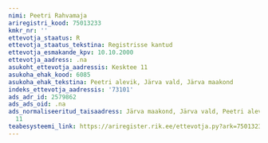 ```yaml
---
nimi: Peetri Rahvamaja
ariregistri_kood: 75013233
kmkr_nr: ''
ettevotja_staatus: R
ettevotja_staatus_tekstina: Registrisse kantud
ettevotja_esmakande_kpv: 10.10.2000
ettevotja_aadress: .na
asukoht_ettevotja_aadressis: Kesktee 11
asukoha_ehak_kood: 6085
asukoha_ehak_tekstina: Peetri alevik, Järva vald, Järva maakond
indeks_ettevotja_aadressis: '73101'
ads_adr_id: 2579862
ads_ads_oid: .na
ads_normaliseeritud_taisaadress: Järva maakond, Järva vald, Peetri alevik, Kesktee
  11
teabesysteemi_link: https://ariregister.rik.ee/ettevotja.py?ark=75013233&ref=rekvisiidid
---
```

